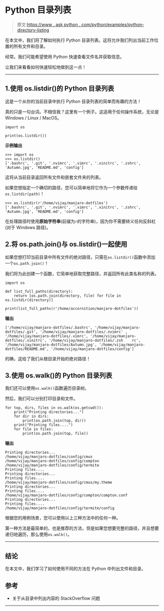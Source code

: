 # Python 目录列表

> 原文:[https://www . ask python . com/python/examples/python-directory-listing](https://www.askpython.com/python/examples/python-directory-listing)

在本文中，我们将了解如何执行 Python 目录列表。这将允许我们列出当前工作位置的所有文件和目录。

经常。我们可能希望使用 Python 快速查看文件名并获取信息。

让我们来看看如何快速轻松地做到这一点！

* * *

## 1.使用 os.listdir()的 Python 目录列表

这是一个从你的当前目录中执行 Python 目录列表的简单而有趣的方法！

真的只是一句台词。不相信我？这里有一个例子。这适用于任何操作系统，无论是 Windows / Linux / MacOS。

```
import os

print(os.listdir())

```

**示例输出**

```
>>> import os
>>> os.listdir()
['.bashrc', '.git', '.nvimrc', '.vimrc', '.xinitrc', '.zshrc', 'Autumn.jpg', 'README.md', 'config']

```

这将从当前目录返回所有文件和嵌套文件夹的列表。

如果您想指定一个确切的路径，您可以简单地将它作为一个参数传递给`os.listdir(path)`！

```
>>> os.listdir(r'/home/vijay/manjaro-dotfiles')
['.bashrc', '.git', '.nvimrc', '.vimrc', '.xinitrc', '.zshrc', 'Autumn.jpg', 'README.md', 'config']

```

在处理路径时使用**原始字符串**(前缀为`r`的字符串)，因为你不需要转义任何反斜杠(对于 Windows 路径)。

## 2.将 os.path.join()与 os.listdir()一起使用

如果您想打印当前目录中所有文件的绝对路径，只需在`os.listdir()`函数中添加一个`os.path.join()`！

我们将为此创建一个函数，它简单地获取完整路径，并返回所有此类名称的列表。

```
import os

def list_full_paths(directory):
    return [os.path.join(directory, file) for file in os.listdir(directory)]

print(list_full_paths(r'/home/accornition/manjaro-dotfiles'))

```

**输出**

```
['/home/vijay/manjaro-dotfiles/.bashrc', '/home/vijay/manjaro-dotfiles/.git', '/home/vijay/manjaro-dotfiles/.nvimrc' , '/home/vijay/manjaro-dotfiles/.vimrc', '/home/vijay/manjaro-dotfiles/.xinitrc', '/home/vijay/manjaro-dotfiles/.zsh    rc', '/home/vijay/manjaro-dotfiles/Autumn.jpg', '/home/vijay/manjaro-dotfiles/README.md', '/home/vijay/manjaro-dotfiles/config'] 

```

的确，这给了我们从根目录开始的绝对路径！

## 3.使用 os.walk()的 Python 目录列表

我们还可以使用`os.walk()`函数遍历目录树。

然后，我们可以分别打印目录和文件。

```
for top, dirs, files in os.walk(os.getcwd()):
    print("Printing directories...")
    for dir in dirs:
        print(os.path.join(top, dir))
    print("Printing files....")
    for file in files:
        print(os.path.join(top, file))

```

**输出**

```
Printing directories...
/home/vijay/manjaro-dotfiles/config/cmus                                                                            /home/vijay/manjaro-dotfiles/config/compton                                                                         /home/vijay/manjaro-dotfiles/config/termite                                                                           Printing files....
Printing directories...
Printing files....                                                                                                   /home/vijay/manjaro-dotfiles/config/cmus/my.theme                                                                    Printing directories...
Printing files....
/home/vijay/manjaro-dotfiles/config/compton/compton.conf                                                             Printing directories...
Printing files....
/home/vijay/manjaro-dotfiles/config/termite/config 

```

根据您的用例场景，您可以使用以上三种方法中的任何一种。

第一种方法是最简单的，也是推荐的方法，但是如果您想要完整的路径，并且想要递归地遍历，那么使用`os.walk()`。

* * *

## 结论

在本文中，我们学习了如何使用不同的方法在 Python 中列出文件和目录。

## 参考

*   关于从目录中列出内容的 StackOverflow 问题

* * *
